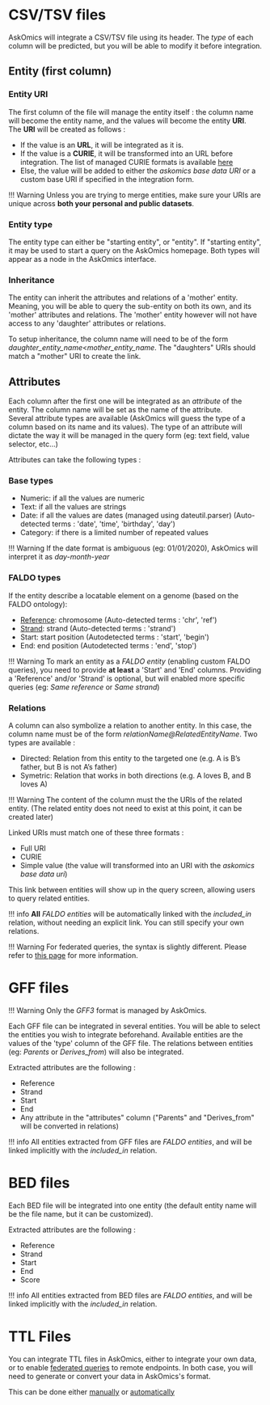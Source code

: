 # CSV/TSV files

AskOmics will integrate a CSV/TSV file using its header. The *type* of each column will be predicted, but you will be able to modify it before integration.


## Entity (first column)

### Entity URI

The first column of the file will manage the entity itself : the column name will become the entity name, and the values will become the entity **URI**.  
The **URI** will be created as follows :

* If the value is an **URL**, it will be integrated as it is.
* If the value is a **CURIE**, it will be transformed into an URL before integration. The list of managed CURIE formats is available [here](https://github.com/askomics/flaskomics/blob/master/askomics/libaskomics/prefix.cc.json)
* Else, the value will be added to either the *askomics base data URI* or a custom base URI if specified in the integration form.

!!! Warning
    Unless you are trying to merge entities, make sure your URIs are unique across **both your personal and public datasets**.

### Entity type

The entity type can either be "starting entity", or "entity". If "starting entity", it may be used to start a query on the AskOmics homepage. Both types will appear as a node in the AskOmics interface.

### Inheritance

The entity can inherit the attributes and relations of a 'mother' entity. Meaning, you will be able to query the sub-entity on both its own, and its 'mother' attributes and relations. The 'mother' entity however will not have access to any 'daughter' attributes or relations.

To setup inheritance, the column name will need to be of the form *daughter_entity_name*<*mother_entity_name*. The "daughters" URIs should match a "mother" URI to create the link.

## Attributes

Each column after the first one will be integrated as an *attribute* of the entity. The column name will be set as the name of the attribute.  
Several attribute types are available (AskOmics will guess the type of a column based on its name and its values). The type of an attribute will dictate the way it will be managed in the query form (eg: text field, value selector, etc...)

Attributes can take the following types :

### Base types

- Numeric: if all the values are numeric
- Text: if all the values are strings
- Date: if all the values are dates (managed using dateutil.parser) (Auto-detected terms : 'date', 'time', 'birthday', 'day')
- Category: if there is a limited number of repeated values

!!! Warning
    If the date format is ambiguous (eg: 01/01/2020), AskOmics will interpret it as *day-month-year*

### FALDO types

If the entity describe a locatable element on a genome (based on the FALDO ontology):

- [Reference](http://biohackathon.org/resource/faldo#reference): chromosome (Auto-detected terms : 'chr', 'ref')
- [Strand](http://biohackathon.org/resource/faldo#StrandedPosition): strand (Auto-detected terms : 'strand')
- Start: start position (Autodetected terms : 'start', 'begin')
- End: end position (Autodetected terms : 'end', 'stop')

!!! Warning
    To mark an entity as a *FALDO entity* (enabling custom FALDO queries), you need to provide **at least** a 'Start' and 'End' columns.
    Providing a 'Reference' and/or 'Strand' is optional, but will enabled more specific queries (eg: *Same reference* or  *Same strand*)

### Relations

A column can also symbolize a relation to another entity. In this case, the column name must be of the form *relationName@RelatedEntityName*. Two types are available :

- Directed: Relation from this entity to the targeted one (e.g. A is B’s father, but B is not A’s father)
- Symetric: Relation that works in both directions (e.g. A loves B, and B loves A)

!!! Warning
    The content of the column must the the URIs of the related entity. (The related entity does not need to exist at this point, it can be created later)

Linked URIs must match one of these three formats :

- Full URI
- CURIE
- Simple value (the value will transformed into an URI with the *askomics base data uri*)

This link between entities will show up in the query screen, allowing users to query related entities.

!!! info
    **All** *FALDO entities* will be automatically linked with the *included_in* relation, without needing an explicit link.
    You can still specify your own relations.

!!! Warning
    For federated queries, the syntax is slightly different. Please refer to [this page](abstraction.md#linking-your-own-data) for more information.


# GFF files

!!! Warning
    Only the *GFF3* format is managed by AskOmics.

Each GFF file can be integrated in several entities. You will be able to select the entities you wish to integrate beforehand. Available entities are the values of the 'type' column of the GFF file. The relations between entities (eg: *Parents* or *Derives_from*) will also be integrated.

Extracted attributes are the following :

- Reference
- Strand
- Start
- End
- Any attribute in the "attributes" column ("Parents" and "Derives_from" will be converted in relations)

!!! info
    All entities extracted from GFF files are *FALDO entities*, and will be linked implicitly with the *included_in* relation.

# BED files

Each BED file will be integrated into one entity (the default entity name will be the file name, but it can be customized).

Extracted attributes are the following :

- Reference
- Strand
- Start
- End
- Score

!!! info
    All entities extracted from BED files are *FALDO entities*, and will be linked implicitly with the *included_in* relation.

# TTL Files

You can integrate TTL files in AskOmics, either to integrate your own data, or to enable [federated queries](federation.md) to remote endpoints. In both case, you will need to generate or convert your data in AskOmics's format.

This can be done either [manually](abstraction.md) or [automatically](federation.md#auto-generate-external-abstraction-with-abstractor)
